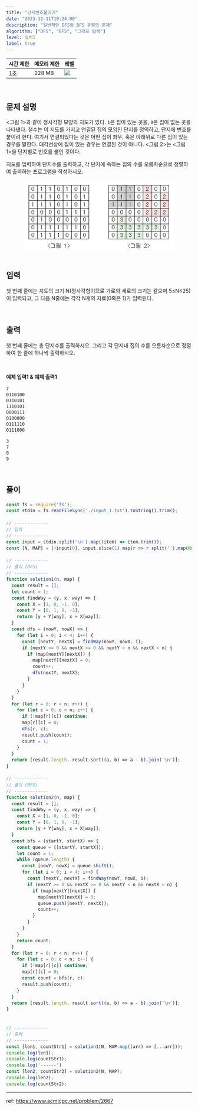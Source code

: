 ```yaml
---
title: "단지번호붙이기"
date: "2023-12-11T10:24:00"
description: "일반적인 DFS와 BFS 유형의 문제"
algorithm: ["DFS", "BFS", "그래프 탐색"]
level: 실버1
label: true
---
```


| 시간 제한 | 메모리 제한 | 레벨 |
| -------- | ---------- | ---- |
| 1초 | 128 MB | <img src="https://d2gd6pc034wcta.cloudfront.net/tier/10.svg" style="width: 20px" /> |

<br>

## 문제 설명

<그림 1>과 같이 정사각형 모양의 지도가 있다. `1`은 집이 있는 곳을, `0`은 집이 없는 곳을 나타낸다. 철수는 이 지도를 가지고 연결된 집의 모임인 단지를 정의하고, 단지에 번호를 붙이려 한다. 여기서 연결되었다는 것은 어떤 집이 좌우, 혹은 아래위로 다른 집이 있는 경우를 말한다. 대각선상에 집이 있는 경우는 연결된 것이 아니다. <그림 2>는 <그림 1>을 단지별로 번호를 붙인 것이다. 

지도를 입력하여 단지수를 출력하고, 각 단지에 속하는 집의 수를 오름차순으로 정렬하여 출력하는 프로그램을 작성하시오.

<div align="center">
  <img src="https://raw.githubusercontent.com/hxxtae/algorithm/main/blog/assets/단지번호붙이기_1.png" alt="단지번호붙이기_1" />
</div>

<br>

## 입력

첫 번째 줄에는 지도의 크기 N(정사각형이므로 가로와 세로의 크기는 같으며 5≤N≤25)이 입력되고, 그 다음 N줄에는 각각 N개의 자료(0혹은 1)가 입력된다.

<br>

## 출력

첫 번째 줄에는 총 단지수를 출력하시오. 그리고 각 단지내 집의 수를 오름차순으로 정렬하여 한 줄에 하나씩 출력하시오.

<br>

**예제 입력1 & 예제 출력1**

~~~text
7
0110100
0110101
1110101
0000111
0100000
0111110
0111000

~~~

~~~text
3
7
8
9

~~~

<br>

## 풀이

```javascript
const fs = require('fs');
const stdin = fs.readFileSync('./input_1.txt').toString().trim();

// -------------
// 입력
// -------------
const input = stdin.split('\n').map((item) => item.trim());
const [N, MAP] = [+input[0], input.slice(1).map(r => r.split('').map(Number))];

// -------------
// 풀이 (DFS)
// -------------
function solution1(n, map) {
  const result = [];
  let count = 1;
  const findWay = (y, x, way) => {
    const X = [1, 0, -1, 0];
    const Y = [0, 1, 0, -1];
    return [y + Y[way], x + X[way]];
  }
  const dfs = (nowY, nowX) => {
    for (let i = 0; i < 4; i++) {
      const [nextY, nextX] = findWay(nowY, nowX, i);
      if (nextY >= 0 && nextX >= 0 && nextY < n && nextX < n) {
        if (map[nextY][nextX]) {
          map[nextY][nextX] = 0;
          count++;
          dfs(nextY, nextX);
        }
      }
    }
  }
  for (let r = 0; r < n; r++) {
    for (let c = 0; c < n; c++) {
      if (!map[r][c]) continue;
      map[r][c] = 0;
      dfs(r, c);
      result.push(count);
      count = 1;
    }
  }
  return [result.length, result.sort((a, b) => a - b).join('\n')];
}

// -------------
// 풀이 (BFS)
// -------------
function solution2(n, map) {
  const result = [];
  const findWay = (y, x, way) => {
    const X = [1, 0, -1, 0];
    const Y = [0, 1, 0, -1];
    return [y + Y[way], x + X[way]];
  }
  const bfs = (startY, startX) => {
    const queue = [[startY, startX]];
    let count = 1;
    while (queue.length) {
      const [nowY, nowX] = queue.shift();
      for (let i = 0; i < 4; i++) {
        const [nextY, nextX] = findWay(nowY, nowX, i);
        if (nextY >= 0 && nextX >= 0 && nextY < n && nextX < n) {
          if (map[nextY][nextX]) {
            map[nextY][nextX] = 0;
            queue.push([nextY, nextX]);
            count++;
          }
        }
      }
    }
    return count;
  }
  for (let r = 0; r < n; r++) {
    for (let c = 0; c < n; c++) {
      if (!map[r][c]) continue;
      map[r][c] = 0;
      const count = bfs(r, c);
      result.push(count);
    }
  }
  return [result.length, result.sort((a, b) => a - b).join('\n')];
}


// -------------
// 출력
// -------------
const [len1, countStr1] = solution1(N, MAP.map((arr) => [...arr]));
console.log(len1);
console.log(countStr1);
console.log('------')
const [len2, countStr2] = solution2(N, MAP);
console.log(len2);
console.log(countStr2);
```
---

ref: https://www.acmicpc.net/problem/2667